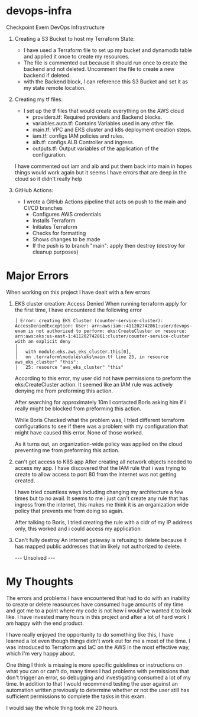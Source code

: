 # devops-infra
Checkpoint Exem DevOps Infrastructure

1. Creating a S3 Bucket to host my Terraform State:
    - I have used a Terraform file to set up my bucket and dynamodb table and applied it once to create my resources.
    - The file is commented out because it should run once to create the backend and not deleted. Uncomment the file to create a new backend if deleted.
    - with the Backend block, I can reference this S3 Bucket and set it as my state remote location.

2. Creating my tf files:
    - I set up the tf files that would create everything on the AWS cloud
        - providers.tf:  Required providers and Backend blocks.
        - variables.auto.tf: Contains Variables used in any other file.
        - main.tf: VPC and EKS cluster and k8s deployment creation steps.
        - iam.tf: configs IAM policies and rules.
        - alb.tf: configs ALB Controller and ingress.
        - outputs.tf: Output variables of the application of the configuration.

    I have commented out iam and alb and put them back into main in hopes things would work again but it seems I have errors that are deep in the cloud so it didn't really help

3. GitHub Actions:
    - I wrote a GitHub Actions pipeline that acts on push to the main and CI/CD branches
        - Configures AWS credentials
        - Installs Terraform
        - Initiates Terraform
        - Checks for formatting 
        - Shows changes to be made
        - If the push is to branch "main": apply then destroy (destroy for cleanup purposes)

# Major Errors
When working on this project I have dealt with a few errors

1. EKS cluster creation: Access Denied
    When running terraform apply for the first time, I have encountered the following error
    ```
    │ Error: creating EKS Cluster (counter-service-cluster): AccessDeniedException: User: arn:aws:iam::411202742861:user/devops-exam is not authorized to perform: eks:CreateCluster on resource: arn:aws:eks:us-east-1:411202742861:cluster/counter-service-cluster with an explicit deny
    │
    │   with module.eks.aws_eks_cluster.this[0],
    │   on .terraform\modules\eks\main.tf line 25, in resource aws_eks_cluster" "this":
    │   25: resource "aws_eks_cluster" "this"
    ```
    According to this error, my user did not have permissions to preform the eks:CreateCluster action. It seemed like an IAM rule was actively denying me from preforming this action.
    
    After searching for approximately 10m I contacted Boris asking him if i really might be blocked from preforming this action.
    
    While Boris Checked what the problem was, I tried different terraform configurations to see if there was a problem with my configuration that might have caused this error.
    None of those worked.

    As it turns out, an organization-wide policy was applied on the cloud preventing me from preforming this action.


2. can't get access to K8S app
    After creating all network objects needed to access my app. I have discovered that the IAM rule that i was trying to create to allow access to port 80 from the internet was not getting created.

    I have tried countless ways including changing my architecture a few times but to no avail.
    It seems to me i just can't create any rule that has ingress from the internet, this makes me think it is an organization wide policy that prevents me from doing so again.

    After talking to Boris, I tried creating the rule with a cidr of my IP address only, this worked and i could access my application

3. Can't fully destroy
    An internet gateway is refusing to delete because it has mapped public addresses that im likely not authorized to delete. 
    
    --- Unsolved ---


# My Thoughts
The errors and problems I have encountered that had to do with an inability to create or delete reasources have consumed huge amounts of my time and got me to a point where my code is not how i would've wanted it to look like.
I have invested many hours in this project and after a lot of hard work I am happy with the end product.

I have really enjoyed the opportunity to do something like this, I have learned a lot even though things didn't work out for me a most of the time.
I was introduced to Terraform and IaC on the AWS in the most effective way, which I'm very happy about.

One thing I think is missing is more specific guidelines or instructions on what you can or can't do, many times I had problems with permissions that don't trigger an error, so debugging and investigating consumed a lot of my time.
In addition to that I would recommend testing the user against an automation written previously to determine whether or not the user still has sufficient permissions to complete the tasks in this exam.

I would say the whole thing took me 20 hours.